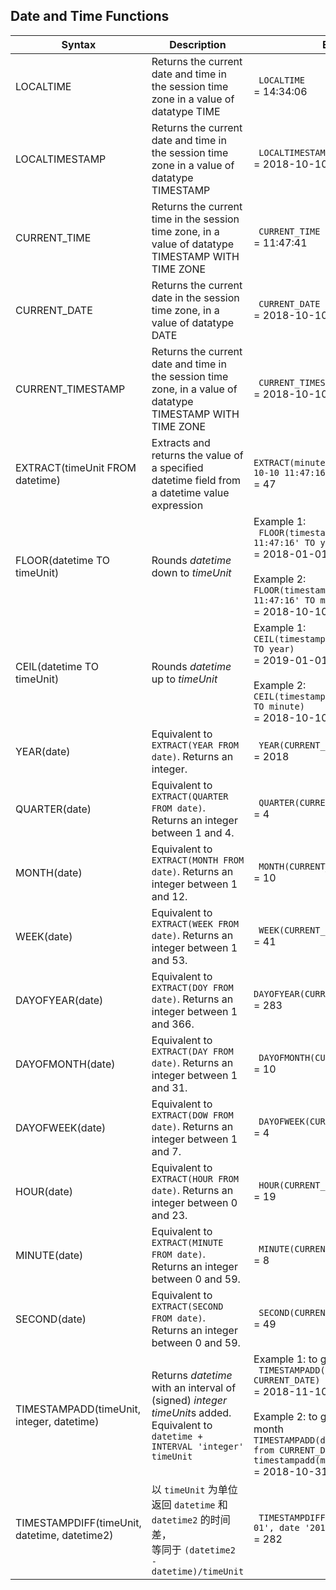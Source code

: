 ## Date and Time Functions

| Syntax                                       | Description                                                  | Example                                                      |
| -------------------------------------------- | ------------------------------------------------------------ | ------------------------------------------------------------ |
| LOCALTIME                                    | Returns the current date and time in the session time zone in a value of datatype TIME | ` LOCALTIME`<br />= 14:34:06                                 |
| LOCALTIMESTAMP                               | Returns the current date and time in the session time zone in a value of datatype TIMESTAMP | ` LOCALTIMESTAMP`<br /> = 2018-10-10 11:47:16                |
| CURRENT_TIME                                 | Returns the current time in the session time zone, in a value of datatype TIMESTAMP WITH TIME ZONE | ` CURRENT_TIME`<br /> = 11:47:41                             |
| CURRENT_DATE                                 | Returns the current date in the session time zone, in a value of datatype DATE | ` CURRENT_DATE`<br /> = 2018-10-10                           |
| CURRENT_TIMESTAMP                            | Returns the current date and time in the session time zone, in a value of datatype TIMESTAMP WITH TIME ZONE | ` CURRENT_TIMESTAMP`<br /> = 2018-10-10 11:48:19             |
| EXTRACT(timeUnit FROM datetime)              | Extracts and returns the value of a specified datetime field from a datetime value expression | `EXTRACT(minute FROM timestamp'2018-10-10 11:47:16')`<br /> = 47 |
| FLOOR(datetime TO timeUnit)                  | Rounds *datetime* down to *timeUnit*                         | Example 1:<br />` FLOOR(timestamp'2018-10-10 11:47:16' TO year)`<br /> = 2018-01-01 00:00:00<br /><br />Example 2:<br />`FLOOR(timestamp'2018-10-10 11:47:16' TO minute)`<br /> = 2018-10-10 11:47:00 |
| CEIL(datetime TO timeUnit)                   | Rounds *datetime* up to *timeUnit*                           | Example 1:<br />`CEIL(timestamp'2018-10-10 11:47:16' TO year)`<br /> = 2019-01-01 00:00:00<br /><br />Example 2:<br />`CEIL(timestamp'2018-10-10 11:47:16' TO minute)`<br /> = 2018-10-10 11:48:00 |
| YEAR(date)                                   | Equivalent to `EXTRACT(YEAR FROM date)`. Returns an integer. | ` YEAR(CURRENT_DATE)`<br /> = 2018                           |
| QUARTER(date)                                | Equivalent to `EXTRACT(QUARTER FROM date)`. Returns an integer between 1 and 4. | ` QUARTER(CURRENT_DATE)` <br /> = 4                          |
| MONTH(date)                                  | Equivalent to `EXTRACT(MONTH FROM date)`. Returns an integer between 1 and 12. | ` MONTH(CURRENT_DATE)`<br /> = 10                            |
| WEEK(date)                                   | Equivalent to `EXTRACT(WEEK FROM date)`. Returns an integer between 1 and 53. | ` WEEK(CURRENT_DATE)`<br /> = 41                             |
| DAYOFYEAR(date)                              | Equivalent to `EXTRACT(DOY FROM date)`. Returns an integer between 1 and 366. | `DAYOFYEAR(CURRENT_DATE)`<br /> = 283                        |
| DAYOFMONTH(date)                             | Equivalent to `EXTRACT(DAY FROM date)`. Returns an integer between 1 and 31. | ` DAYOFMONTH(CURRENT_DATE)`<br /> = 10                       |
| DAYOFWEEK(date)                              | Equivalent to `EXTRACT(DOW FROM date)`. Returns an integer between 1 and 7. | ` DAYOFWEEK(CURRENT_DATE)`<br /> = 4                         |
| HOUR(date)                                   | Equivalent to `EXTRACT(HOUR FROM date)`. Returns an integer between 0 and 23. | ` HOUR(CURRENT_TIME)`<br /> = 19                             |
| MINUTE(date)                                 | Equivalent to `EXTRACT(MINUTE FROM date)`. Returns an integer between 0 and 59. | ` MINUTE(CURRENT_TIME)`<br /> = 8                            |
| SECOND(date)                                 | Equivalent to `EXTRACT(SECOND FROM date)`. Returns an integer between 0 and 59. | ` SECOND(CURRENT_TIME)`<br /> = 49                           |
| TIMESTAMPADD(timeUnit, integer, datetime)    | Returns *datetime* with an interval of (signed) *integer* *timeUnit*s added. Equivalent to `datetime + INTERVAL 'integer' timeUnit` | Example 1: to get the next month<br />` TIMESTAMPADD(month, 1, CURRENT_DATE)`<br /> = 2018-11-10<br /><br />Example 2: to get the last day of this month<br />`TIMESTAMPADD(day, -(extract(day from CURRENT_DATE)), timestampadd(month,1,CURRENT_DATE))`<br /> = 2018-10-31 |
| TIMESTAMPDIFF(timeUnit, datetime, datetime2) | 以 `timeUnit` 为单位返回 `datetime` 和 `datetime2` 的时间差，<br />等同于 `(datetime2 - datetime)/timeUnit` | ` TIMESTAMPDIFF(day, date'2018-01-01', date '2018-10-10')`<br /> = 282 |


